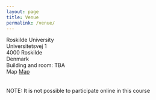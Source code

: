 ```yaml
---
layout: page
title: Venue
permalink: /venue/
---
```


Roskilde University<br>
Universitetsvej 1<br>
4000 Roskilde<br>
Denmark<br>
Building and room: TBA<br>
Map [Map](https://maps.app.goo.gl/91fHiU3JNgc6ixp5A)<br>
<br>
<br>
NOTE: It is not possible to participate online in this course<br>
<br>

<!-- Aalborg University<br>
Pontoppidanstræde 105<br>
9220 Aalborg-East<br>
Denmark<br>
<br>
Map: [https://maps.app.goo.gl/mL9mXxuj2EJgAeJU8](https://maps.app.goo.gl/mL9mXxuj2EJgAeJU8)<br>
<br>
NOTE: It is not possible to participate online in this course<br>
<br> -->
